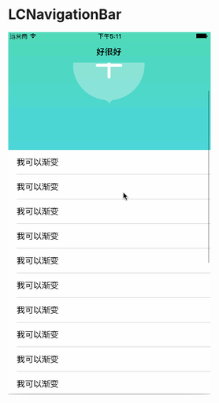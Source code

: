 # LCNavigationBar
![image](https://github.com/CNlichao/LCNavigationBar/blob/master/LCNavigationBar/readme.gif)
